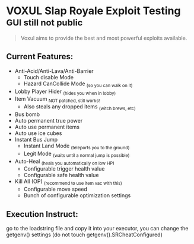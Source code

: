 # VOXUL Slap Royale Exploit Testing <sub>GUI still not public</sub>
> Voxul aims to provide the best and most powerful exploits available.

## Current Features:
- Anti-Acid/Anti-Lava/Anti-Barrier
  - Touch disable Mode
  - Hazard CanCollide Mode <sub>(so you can walk on it)</sub>
- Lobby Player Hider <sub>(hides you when in lobby)</sub>
- Item Vacuum <sub>NOT patched, still works!</sub>
  - Also steals any dropped items <sub>(witch brews, etc)</sub>
- Bus bomb
- Auto permanent true power
- Auto use permanent items
- Auto use ice cubes
- Instant Bus Jump
  - Instant Land Mode <sub>(teleports you to the ground)</sub>
  - Legit Mode <sub>(waits until a normal jump is possible)</sub>
- Auto-Heal <sub>(heals you automatically on low HP)</sub>
  - Configurable trigger health value
  - Configurable safe health value
- Kill All (OP) <sub>(recommend to use item vac with this)</sub>
  - Configurable move speed
  - Bunch of configurable optimization settings

## Execution Instruct:
go to the loadstring file and copy it into your executor, you can change the getgenv() settings (do not touch getgenv().SRCheatConfigured)
